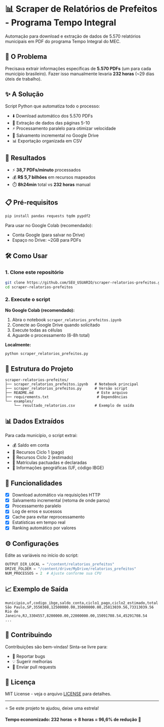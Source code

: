 # 📊 Scraper de Relatórios de Prefeitos - Programa Tempo Integral

Automação para download e extração de dados de 5.570 relatórios municipais em PDF do programa Tempo Integral do MEC.

## 🎯 O Problema

Precisava extrair informações específicas de **5.570 PDFs** (um para cada município brasileiro). Fazer isso manualmente levaria **232 horas** (~29 dias úteis de trabalho).

## ✨ A Solução

Script Python que automatiza todo o processo:
- ⬇️ Download automático dos 5.570 PDFs
- 📄 Extração de dados das páginas 5-10
- ⚡ Processamento paralelo para otimizar velocidade
- 💾 Salvamento incremental no Google Drive
- 📊 Exportação organizada em CSV

## 🚀 Resultados
- ⚡ **38,7 PDFs/minuto** processados
- 💰 **R$ 5,7 bilhões** em recursos mapeados
- ⏱️ **8h24min** total vs **232 horas** manual

## 📋 Pré-requisitos
```bash
pip install pandas requests tqdm pypdf2
```

Para usar no Google Colab (recomendado):
- Conta Google (para salvar no Drive)
- Espaço no Drive: ~2GB para PDFs

## 🛠️ Como Usar

### 1. Clone este repositório
```bash
git clone https://github.com/SEU_USUARIO/scraper-relatorios-prefeitos.git
cd scraper-relatorios-prefeitos
```

### 2. Execute o script

**No Google Colab (recomendado):**
1. Abra o notebook `scraper_relatorios_prefeitos.ipynb`
2. Conecte ao Google Drive quando solicitado
3. Execute todas as células
4. Aguarde o processamento (6-8h total)

**Localmente:**
```bash
python scraper_relatorios_prefeitos.py
```

## 📁 Estrutura do Projeto
```
scraper-relatorios-prefeitos/
├── scraper_relatorios_prefeitos.ipynb   # Notebook principal
├── scraper_relatorios_prefeitos.py      # Versão script
├── README.md                             # Este arquivo
├── requirements.txt                      # Dependências
└── examples/
    └── resultado_relatorios.csv         # Exemplo de saída
```

## 📊 Dados Extraídos

Para cada município, o script extrai:
- 💰 Saldo em conta
- 📅 Recursos Ciclo 1 (pago)
- 📅 Recursos Ciclo 2 (estimado)
- 👥 Matrículas pactuadas e declaradas
- 📍 Informações geográficas (UF, código IBGE)

## 🎨 Funcionalidades

- [x] Download automático via requisições HTTP
- [x] Salvamento incremental (retoma de onde parou)
- [x] Processamento paralelo
- [x] Log de erros e sucessos
- [x] Cache para evitar reprocessamento
- [x] Estatísticas em tempo real
- [x] Ranking automático por valores

## ⚙️ Configurações

Edite as variáveis no início do script:
```python
OUTPUT_DIR_LOCAL = "/content/relatorios_prefeitos"
DRIVE_FOLDER = "/content/drive/MyDrive/relatorios_prefeitos"
NUM_PROCESSOS = 2  # Ajuste conforme sua CPU
```

## 📈 Exemplo de Saída
```csv
municipio,uf,codigo_ibge,saldo_conta,ciclo1_pago,ciclo2_estimado,total
São Paulo,SP,3550308,12500000.00,35000000.00,25813039.56,73313039.56
Rio de Janeiro,RJ,3304557,8200000.00,22000000.00,15091708.54,45291708.54
...
```

## 🤝 Contribuindo

Contribuições são bem-vindas! Sinta-se livre para:
- 🐛 Reportar bugs
- 💡 Sugerir melhorias
- 🔧 Enviar pull requests

## 📝 Licença

MIT License - veja o arquivo [LICENSE](LICENSE) para detalhes.



---

⭐ Se este projeto te ajudou, deixe uma estrela!

**Tempo economizado: 232 horas → 8 horas = 96,6% de redução** 🚀

